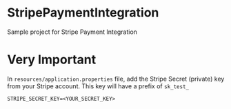 # StripePaymentIntegration
Sample project for Stripe Payment Integration

# Very Important

In `resources/application.properties` file, add the Stripe Secret (private) key from your Stripe account.
This key will have a prefix of `sk_test_`
```
STRIPE_SECRET_KEY=<YOUR_SECRET_KEY>
```
